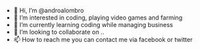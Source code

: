 - 👋 Hi, I’m @androalombro
- 👀 I’m interested in coding, playing video games and farming
- 🌱 I’m currently learning coding while managing business
- 💞️ I’m looking to collaborate on ..
- 📫 How to reach me you can contact me via facebook or twitter

<!---
androalombro/androalombro is a ✨ special ✨ repository because its `README.md` (this file) appears on your GitHub profile.
You can click the Preview link to take a look at your changes.
--->
